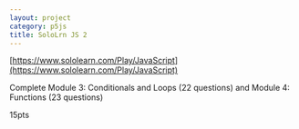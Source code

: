 ```yaml
---
layout: project
category: p5js
title: SoloLrn JS 2
---
```




[https://www.sololearn.com/Play/JavaScript](https://www.sololearn.com/Play/JavaScript)

Complete Module 3: Conditionals and Loops (22 questions) and Module 4: Functions (23 questions)

15pts
